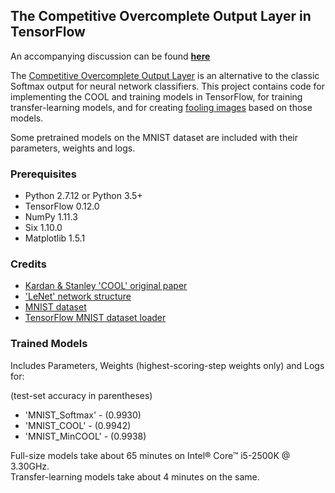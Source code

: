 ## The Competitive Overcomplete Output Layer in TensorFlow

An accompanying discussion can be found [**here**](https://vogelta.github.io/COOL)

The [Competitive Overcomplete Output Layer](https://arxiv.org/abs/1609.02226) is an alternative to the classic Softmax output for neural network classifiers. This project contains code for implementing the COOL and training models in TensorFlow, for training transfer-learning models, and for creating [fooling images](https://arxiv.org/abs/1412.1897) based on those models.
      
Some pretrained models on the MNIST dataset are included with their parameters, weights and logs.

### Prerequisites

- Python 2.7.12 or Python 3.5+
- TensorFlow 0.12.0
- NumPy 1.11.3
- Six 1.10.0
- Matplotlib 1.5.1

### Credits

- [Kardan & Stanley 'COOL' original paper](https://arxiv.org/abs/1609.02226)
- ['LeNet' network structure](http://yann.lecun.com/exdb/lenet/)
- [MNIST dataset](http://yann.lecun.com/exdb/mnist/)
- [TensorFlow MNIST dataset loader](https://www.tensorflow.org/get_started/mnist/pros#load_mnist_data)

### Trained Models

Includes Parameters, Weights (highest-scoring-step weights only) and Logs for:

(test-set accuracy in parentheses)

- 'MNIST_Softmax' - (0.9930)
- 'MNIST_COOL' - (0.9942)
- 'MNIST_MinCOOL' - (0.9938)

Full-size models take about 65 minutes on Intel® Core™ i5-2500K @ 3.30GHz. <br> 
Transfer-learning models take about 4 minutes on the same.
